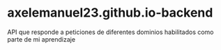# axelemanuel23.github.io-backend
API que responde a peticiones de diferentes dominios habilitados como parte de mi aprendizaje
